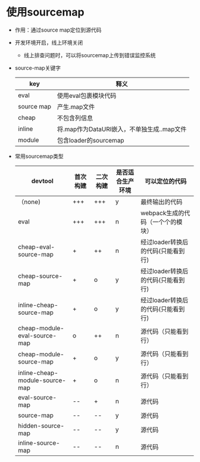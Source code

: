 # 使用sourcemap

- 作用：通过source map定位到源代码

- 开发环境开启，线上环境关闭

  - 线上排查问题时，可以将sourcemap上传到错误监控系统

- source-map关键字

  | key        | 释义                                       |
  | ---------- | ------------------------------------------ |
  | eval       | 使用eval包裹模块代码                       |
  | source map | 产生.map文件                               |
  | cheap      | 不包含列信息                               |
  | inline     | 将.map作为DataURI嵌入，不单独生成..map文件 |
  | module     | 包含loader的sourcemap                      |

- 常用sourcemap类型

  | devtool                        | 首次构建 | 二次构建 | 是否适合生产环境 | 可以定位的代码                     |
  | ------------------------------ | -------- | -------- | ---------------- | ---------------------------------- |
  | （none)                        | +++      | +++      | y                | 最终输出的代码                     |
  | eval                           | +++      | +++      | n                | webpack生成的代码（一个个的模块）  |
  | cheap-eval-source-map          | +        | ++       | n                | 经过loader转换后的代码(只能看到行) |
  | cheap-source-map               | +        | o        | y                | 经过loader转换后的代码(只能看到行) |
  | inline-cheap-source-map        | +        | o        | y                | 经过loader转换后的代码(只能看到行) |
  | cheap-module-eval-source-map   | o        | ++       | n                | 源代码（只能看到行）               |
  | cheap-module-source-map        | +        | o        | y                | 源代码（只能看到行）               |
  | inline-cheap-module-source-map | +        | o        | n                | 源代码（只能看到行）               |
  | eval-source-map                | --       | +        | n                | 源代码                             |
  | source-map                     | --       | --       | y                | 源代码                             |
  | hidden-source-map              | --       | --       | y                | 源代码                             |
  | inline-source-map              | --       | --       | n                | 源代码                             |

  